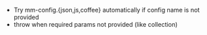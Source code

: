 * Try mm-config.{json,js,coffee} automatically if config name is not provided
* throw when required params not provided (like collection)
